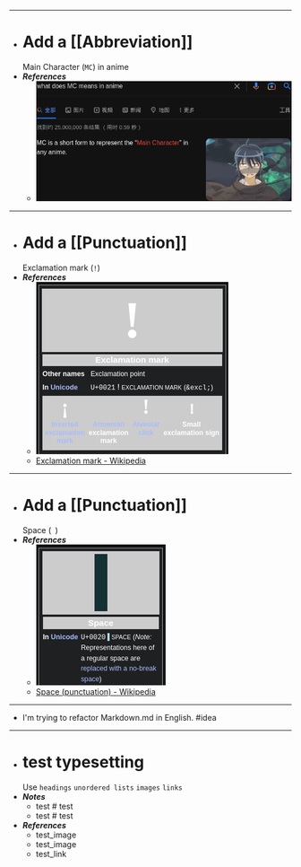 - ---
- # Add a [[Abbreviation]]
  Main Character (`MC`) in anime
- ***References***
	- ![image.png](../assets/image_1667899830234_0.png)
- ---
- # Add a [[Punctuation]]
  Exclamation mark (`!`)
- ***References***
	- ![image.png](../assets/image_1667896062815_0.png)
	- [Exclamation mark - Wikipedia](https://en.wikipedia.org/wiki/Exclamation_mark)
- ---
- # Add a [[Punctuation]]
  Space (` `)
- ***References***
	- ![image.png](../assets/image_1667881614863_0.png)
	- [Space (punctuation) - Wikipedia](https://en.wikipedia.org/wiki/Space_(punctuation))
- ---
- I'm trying to refactor Markdown.md in English. #idea
- ---
- # test typesetting
  Use `headings` `unordered lists` `images` `links`
- ***Notes***
	- test # test
	- test # test
- ***References***
	- test_image
	- test_image
	- test_link